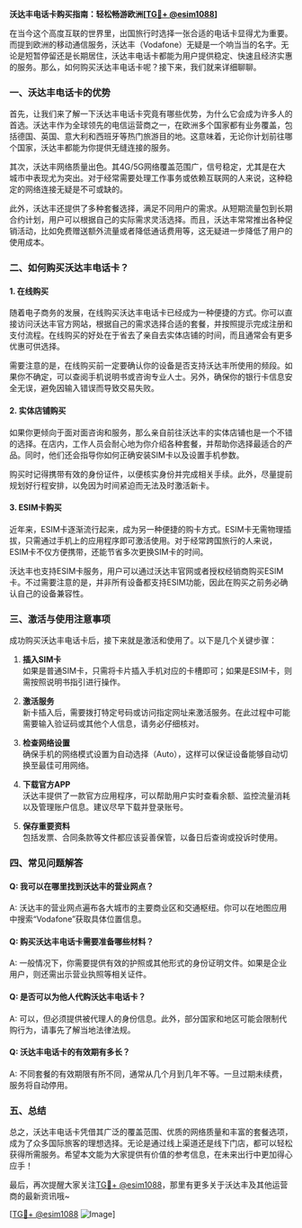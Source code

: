 **沃达丰电话卡购买指南：轻松畅游欧洲[[TG💪+ @esim1088](https://t.me/s/esim1088)]**

在当今这个高度互联的世界里，出国旅行时选择一张合适的电话卡显得尤为重要。而提到欧洲的移动通信服务，沃达丰（Vodafone）无疑是一个响当当的名字。无论是短暂停留还是长期居住，沃达丰电话卡都能为用户提供稳定、快速且经济实惠的服务。那么，如何购买沃达丰电话卡呢？接下来，我们就来详细聊聊。

### 一、沃达丰电话卡的优势

首先，让我们来了解一下沃达丰电话卡究竟有哪些优势，为什么它会成为许多人的首选。沃达丰作为全球领先的电信运营商之一，在欧洲多个国家都有业务覆盖，包括德国、英国、意大利和西班牙等热门旅游目的地。这意味着，无论你计划前往哪个国家，沃达丰都能为你提供无缝连接的服务。

其次，沃达丰网络质量出色。其4G/5G网络覆盖范围广，信号稳定，尤其是在大城市中表现尤为突出。对于经常需要处理工作事务或依赖互联网的人来说，这种稳定的网络连接无疑是不可或缺的。

此外，沃达丰还提供了多种套餐选择，满足不同用户的需求。从短期流量包到长期合约计划，用户可以根据自己的实际需求灵活选择。而且，沃达丰常常推出各种促销活动，比如免费赠送额外流量或者降低通话费用等，这无疑进一步降低了用户的使用成本。

### 二、如何购买沃达丰电话卡？

#### 1. 在线购买

随着电子商务的发展，在线购买沃达丰电话卡已经成为一种便捷的方式。你可以直接访问沃达丰官方网站，根据自己的需求选择合适的套餐，并按照提示完成注册和支付流程。在线购买的好处在于省去了亲自去实体店铺的时间，而且通常会有更多优惠可供选择。

需要注意的是，在线购买前一定要确认你的设备是否支持沃达丰所使用的频段。如果你不确定，可以查阅手机说明书或咨询专业人士。另外，确保你的银行卡信息安全无误，避免因输入错误而导致交易失败。

#### 2. 实体店铺购买

如果你更倾向于面对面咨询和服务，那么亲自前往沃达丰的实体店铺也是一个不错的选择。在店内，工作人员会耐心地为你介绍各种套餐，并帮助你选择最适合的产品。同时，他们还会指导你如何正确安装SIM卡以及设置手机参数。

购买时记得携带有效的身份证件，以便核实身份并完成相关手续。此外，尽量提前规划好行程安排，以免因为时间紧迫而无法及时激活新卡。

#### 3. ESIM卡购买

近年来，ESIM卡逐渐流行起来，成为另一种便捷的购卡方式。ESIM卡无需物理插拔，只需通过手机上的应用程序即可激活使用。对于经常跨国旅行的人来说，ESIM卡不仅方便携带，还能节省多次更换SIM卡的时间。

沃达丰也支持ESIM卡服务，用户可以通过沃达丰官网或者授权经销商购买ESIM卡。不过需要注意的是，并非所有设备都支持ESIM功能，因此在购买之前务必确认自己的设备兼容性。

### 三、激活与使用注意事项

成功购买沃达丰电话卡后，接下来就是激活和使用了。以下是几个关键步骤：

1. **插入SIM卡**  
   如果是普通SIM卡，只需将卡片插入手机对应的卡槽即可；如果是ESIM卡，则需按照说明书指引进行操作。
   
2. **激活服务**  
   新卡插入后，需要拨打特定号码或访问指定网址来激活服务。在此过程中可能需要输入验证码或其他个人信息，请务必仔细核对。

3. **检查网络设置**  
   确保手机的网络模式设置为自动选择（Auto），这样可以保证设备能够自动切换至最佳可用网络。

4. **下载官方APP**  
   沃达丰提供了一款官方应用程序，可以帮助用户实时查看余额、监控流量消耗以及管理账户信息。建议尽早下载并登录账号。

5. **保存重要资料**  
   包括发票、合同条款等文件都应该妥善保管，以备日后查询或投诉时使用。

### 四、常见问题解答

#### Q: 我可以在哪里找到沃达丰的营业网点？
A: 沃达丰的营业网点遍布各大城市的主要商业区和交通枢纽。你可以在地图应用中搜索“Vodafone”获取具体位置信息。

#### Q: 购买沃达丰电话卡需要准备哪些材料？
A: 一般情况下，你需要提供有效的护照或其他形式的身份证明文件。如果是企业用户，则还需出示营业执照等相关证件。

#### Q: 是否可以为他人代购沃达丰电话卡？
A: 可以，但必须提供被代理人的身份信息。此外，部分国家和地区可能会限制代购行为，请事先了解当地法律法规。

#### Q: 沃达丰电话卡的有效期有多长？
A: 不同套餐的有效期限有所不同，通常从几个月到几年不等。一旦过期未续费，服务将自动停用。

### 五、总结

总之，沃达丰电话卡凭借其广泛的覆盖范围、优质的网络质量和丰富的套餐选项，成为了众多国际旅客的理想选择。无论是通过线上渠道还是线下门店，都可以轻松获得所需服务。希望本文能为大家提供有价值的参考信息，在未来出行中更加得心应手！  

最后，再次提醒大家关注[TG💪+ @esim1088](https://t.me/s/esim1088)，那里有更多关于沃达丰及其他运营商的最新资讯哦~  

[[TG💪+ @esim1088](https://t.me/s/esim1088) ![Image](https://i.postimg.cc/4NQfJmqS/Snipaste-2025-05-13-00-14-12.png)]
